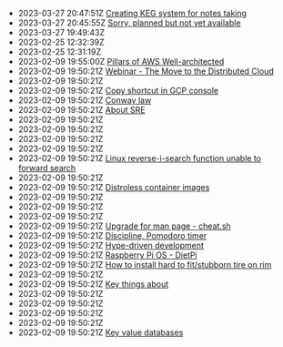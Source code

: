 * 2023-03-27 20:47:51Z [Creating KEG system for notes taking](../20230324163524)
* 2023-03-27 20:45:55Z [Sorry, planned but not yet available](../0)
* 2023-03-27 19:49:43Z [](../20230324163523)
* 2023-02-25 12:32:39Z [](../20230221085024)
* 2023-02-25 12:31:19Z [](../20230219061257)
* 2023-02-09 19:55:00Z [Pillars of AWS Well-architected](../20230209085024)
* 2023-02-09 19:50:21Z [Webinar - The Move to the Distributed Cloud](../20221017072621)
* 2023-02-09 19:50:21Z [](../20221107092258)
* 2023-02-09 19:50:21Z [Copy shortcut in GCP console](../20221102030601)
* 2023-02-09 19:50:21Z [Conway law](../20221025093820)
* 2023-02-09 19:50:21Z [About SRE](../20221025064541)
* 2023-02-09 19:50:21Z [](../20221024104)
* 2023-02-09 19:50:21Z [](../20220530123459)
* 2023-02-09 19:50:21Z [](../2022053012365)
* 2023-02-09 19:50:21Z [](../20220626113629)
* 2023-02-09 19:50:21Z [Linux reverse-i-search function unable to forward search](../20220727085343)
* 2023-02-09 19:50:21Z [](../20221024101)
* 2023-02-09 19:50:21Z [Distroless container images](../20220821062737)
* 2023-02-09 19:50:21Z [](../20220826032709)
* 2023-02-09 19:50:21Z [](../20220919084940)
* 2023-02-09 19:50:21Z [](../20220923075718)
* 2023-02-09 19:50:21Z [Upgrade for man page - cheat.sh](../20220814073619)
* 2023-02-09 19:50:21Z [Discipline, Pomodoro timer](../202111032008)
* 2023-02-09 19:50:21Z [Hype-driven development](../202205301010)
* 2023-02-09 19:50:21Z [Raspberry Pi OS - DietPi](../20220513101212)
* 2023-02-09 19:50:21Z [How to install hard to fit/stubborn tire on rim](../20220503101007)
* 2023-02-09 19:50:21Z [](../20220414064559)
* 2023-02-09 19:50:21Z [Key things about ](../20220217091859)
* 2023-02-09 19:50:21Z [](../20220213072247)
* 2023-02-09 19:50:21Z [](../20220128092246)
* 2023-02-09 19:50:21Z [](../20220117094258)
* 2023-02-09 19:50:21Z [](../20220117074436)
* 2023-02-09 19:50:21Z [Key value databases](../20220116095257)
